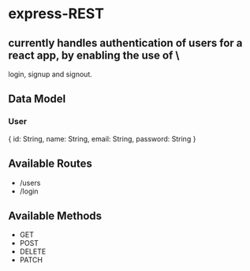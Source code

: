 # express-REST

## currently handles authentication of users for a react app, by enabling the use of \
   login, signup and signout.

## Data Model

### User

{
  id: String,
  name: String,
  email: String,
  password: String
}

## Available Routes

* /users
* /login

## Available Methods

* GET
* POST
* DELETE
* PATCH
